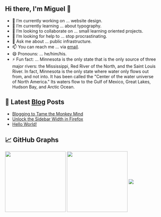 ## Hi there, I'm Miguel 👋

- 🔭 I’m currently working on … website design.
- 🌱 I’m currently learning …  about typography.
- 👯 I’m looking to collaborate on … small learning oriented projects.
- 🤔 I’m looking for help to … stop procrastinating.
- 💬 Ask me about … public infrastructure.
- 📫 You can reach me … via [email](mailto:little.iron1021@fastmail.com).
- 😄 Pronouns: …  he/him/his.
- ⚡ Fun fact: … Minnesota is the only state that is the only source of three major rivers: the Mississippi, Red River of the North, and the Saint Louis River. In fact, Minnesota is the only state where water only flows out from, and not into. It has been called the "Center of the water universe of North America." Its waters flow to the Gulf of Mexico, Great Lakes, Hudson Bay, and Arctic Ocean.

## 📕 Latest [Blog](https://miguelpimentel.do/blog/) Posts

<!-- BLOG-POST-LIST:START -->
- [Blogging to Tame the Monkey Mind](https://miguelpimentel.do/blog/monkey-brain/)
- [Unlock the Sidebar Width in Firefox](https://miguelpimentel.do/blog/unlock-firefox-sidebar/)
- [Hello World!](https://miguelpimentel.do/blog/hello-world/)
<!-- BLOG-POST-LIST:END -->

## 📈 GitHub Graphs

<img height=200 align="center" src="https://github-readme-stats-datastring.vercel.app/api/top-langs/?username=datastring&layout=compact&theme=material-palenight" />
<img height=200 align="center" src="https://github-readme-stats.vercel.app/api?username=datastring&hide=stars&show_icons=true&theme=material-palenight&hide_rank=true" />
<img align=center src="https://streak-stats.demolab.com?user=datastring&theme=material-palenight&mode=weekly&exclude_days=Sun%2CSat&hide_longest_streak=true&border_radius=8" />
